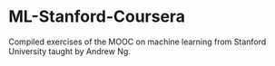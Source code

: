 # ML-Stanford-Coursera

Compiled exercises of the MOOC on machine learning from Stanford University taught by Andrew Ng.
